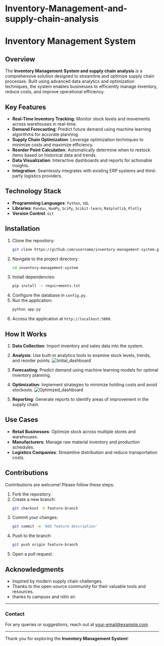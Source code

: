 # Inventory-Management-and-supply-chain-analysis

# Inventory Management System

## Overview
The **Inventory Management System and supply chain analysis** is a comprehensive solution designed to streamline and optimize supply chain processes. Built using advanced data analytics and optimization techniques, the system enables businesses to efficiently manage inventory, reduce costs, and improve operational efficiency.

## Key Features
- **Real-Time Inventory Tracking**: Monitor stock levels and movements across warehouses in real-time.
- **Demand Forecasting**: Predict future demand using machine learning algorithms for accurate planning.
- **Supply Chain Optimization**: Leverage optimization techniques to minimize costs and maximize efficiency.
- **Reorder Point Calculation**: Automatically determine when to restock items based on historical data and trends.
- **Data Visualization**: Interactive dashboards and reports for actionable insights.
- **Integration**: Seamlessly integrates with existing ERP systems and third-party logistics providers.

## Technology Stack
- **Programming Languages**: `Python`, `SQL`
- **Libraries**: `Pandas`, `NumPy`, `SciPy`, `Scikit-learn`, `Matplotlib`, `Plotly`
- **Version Control**: `Git`

## Installation
1. Clone the repository:
    ```bash
    git clone https://github.com/username/inventory-management-system.git
    ```
2. Navigate to the project directory:
    ```bash
    cd inventory-management-system
    ```
3. Install dependencies:
    ```bash
    pip install -r requirements.txt
    ```
4. Configure the database in `config.py`.
5. Run the application:
    ```bash
    python app.py
    ```
6. Access the application at `http://localhost:5000`.

## How It Works
1. **Data Collection**: Import inventory and sales data into the system.
2. **Analysis**: Use built-in analytics tools to examine stock levels, trends, and reorder points.
![Initial_dashboard](https://github.com/user-attachments/assets/bf3b13ea-9b2b-46d8-a18a-7e0c18ea4c3b)

3. **Forecasting**: Predict demand using machine learning models for optimal inventory planning.
4. **Optimization**: Implement strategies to minimize holding costs and avoid stockouts.
![Optimized_dashboard](https://github.com/user-attachments/assets/61382cf1-bdc6-4a54-9d0c-23c6c1f22ebc)

5. **Reporting**: Generate reports to identify areas of improvement in the supply chain.

## Use Cases
- **Retail Businesses**: Optimize stock across multiple stores and warehouses.
- **Manufacturers**: Manage raw material inventory and production schedules.
- **Logistics Companies**: Streamline distribution and reduce transportation costs.

## Contributions
Contributions are welcome! Please follow these steps:
1. Fork the repository.
2. Create a new branch:
    ```bash
    git checkout -b feature-branch
    ```
3. Commit your changes:
    ```bash
    git commit -m 'Add feature description'
    ```
4. Push to the branch:
    ```bash
    git push origin feature-branch
    ```
5. Open a pull request.


## Acknowledgments
- Inspired by modern supply chain challenges.
- Thanks to the open-source community for their valuable tools and resources.
- thanks to campusx and nitin sir.

---

### Contact
For any queries or suggestions, reach out at [your-email@example.com](miss.palakjian04@gmail.com).

---

Thank you for exploring the **Inventory Management System**!

